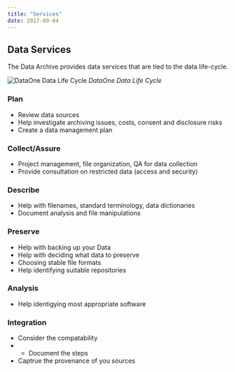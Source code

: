 ```yaml
---
title: "Services"
date: 2017-09-04
---
```


## Data Services

The Data Archive provides data services that are tied to the data life-cycle.

![DataOne Data Life Cycle](https://www.dataone.org/sites/all/images/DLC2015_sm.png)
*DataOne Data Life Cycle*

### Plan

* Review data sources
* Help investigate archiving issues, costs, consent and disclosure risks
* Create a data management plan


### Collect/Assure

* Project management, file organization, QA for data collection
* Provide consultation on restricted data (access and security)

### Describe

* Help with filenames, standard terminology, data dictionaries
* Document analysis and file manipulations

### Preserve

* Help with backing up your Data
* Help with deciding what data to preserve
* Choosing stable file formats
* Help identifying suitable repositories


### Analysis

* Help identigying most appropriate software

### Integration

* Consider the compatability
* * Document the steps
* Captrue the provenance of you sources

